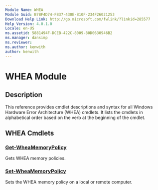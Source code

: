 ```yaml
---
Module Name: WHEA
Module Guid: B7BF4D74-F837-430E-810F-234F26021253
Download Help Link: http://go.microsoft.com/fwlink/?linkid=285577
Help Version: 4.0.1.0
Locale: en-US
ms.assetid: 5881494F-DCEB-422C-8009-80D0630946B2
ms.manager: dansimp
ms.reviewer:
ms.author: kenwith
author: kenwith
---
```


# WHEA Module
## Description
This reference provides cmdlet descriptions and syntax for all Windows Hardware Error Architecture (WHEA) cmdlets. It lists the cmdlets in alphabetical order based on the verb at the beginning of the cmdlet.

## WHEA Cmdlets
### [Get-WheaMemoryPolicy](./Get-WheaMemoryPolicy.md)
Gets WHEA memory policies.

### [Set-WheaMemoryPolicy](./Set-WheaMemoryPolicy.md)
Sets the WHEA memory policy on a local or remote computer.

